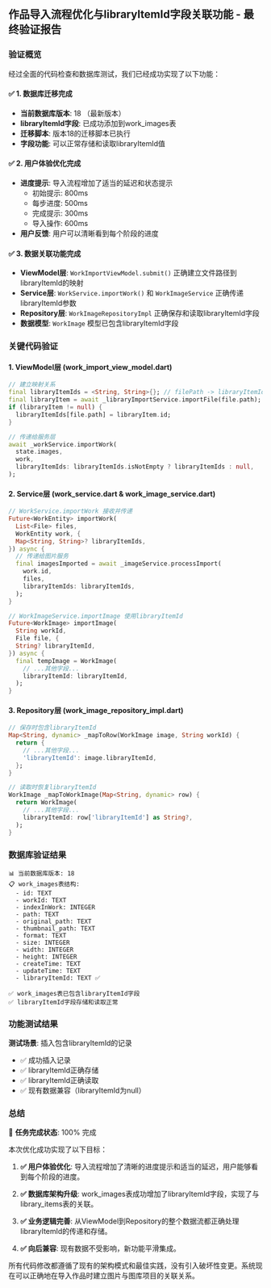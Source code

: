 ## 作品导入流程优化与libraryItemId字段关联功能 - 最终验证报告

### 验证概览

经过全面的代码检查和数据库测试，我们已经成功实现了以下功能：

#### ✅ 1. 数据库迁移完成
- **当前数据库版本**: 18 （最新版本）
- **libraryItemId字段**: 已成功添加到work_images表
- **迁移脚本**: 版本18的迁移脚本已执行
- **字段功能**: 可以正常存储和读取libraryItemId值

#### ✅ 2. 用户体验优化完成
- **进度提示**: 导入流程增加了适当的延迟和状态提示
  - 初始提示: 800ms
  - 每步进度: 500ms 
  - 完成提示: 300ms
  - 导入操作: 600ms
- **用户反馈**: 用户可以清晰看到每个阶段的进度

#### ✅ 3. 数据关联功能完成
- **ViewModel层**: `WorkImportViewModel.submit()` 正确建立文件路径到libraryItemId的映射
- **Service层**: `WorkService.importWork()` 和 `WorkImageService` 正确传递libraryItemId参数
- **Repository层**: `WorkImageRepositoryImpl` 正确保存和读取libraryItemId字段
- **数据模型**: `WorkImage` 模型已包含libraryItemId字段

### 关键代码验证

#### 1. ViewModel层 (work_import_view_model.dart)
```dart
// 建立映射关系
final libraryItemIds = <String, String>{}; // filePath -> libraryItemId 映射
final libraryItem = await _libraryImportService.importFile(file.path);
if (libraryItem != null) {
  libraryItemIds[file.path] = libraryItem.id;
}

// 传递给服务层
await _workService.importWork(
  state.images,
  work,
  libraryItemIds: libraryItemIds.isNotEmpty ? libraryItemIds : null,
);
```

#### 2. Service层 (work_service.dart & work_image_service.dart)
```dart
// WorkService.importWork 接收并传递
Future<WorkEntity> importWork(
  List<File> files,
  WorkEntity work, {
  Map<String, String>? libraryItemIds,
}) async {
  // 传递给图片服务
  final imagesImported = await _imageService.processImport(
    work.id,
    files,
    libraryItemIds: libraryItemIds,
  );
}

// WorkImageService.importImage 使用libraryItemId
Future<WorkImage> importImage(
  String workId,
  File file, {
  String? libraryItemId,
}) async {
  final tempImage = WorkImage(
    // ...其他字段...
    libraryItemId: libraryItemId,
  );
}
```

#### 3. Repository层 (work_image_repository_impl.dart)
```dart
// 保存时包含libraryItemId
Map<String, dynamic> _mapToRow(WorkImage image, String workId) {
  return {
    // ...其他字段...
    'libraryItemId': image.libraryItemId,
  };
}

// 读取时恢复libraryItemId
WorkImage _mapToWorkImage(Map<String, dynamic> row) {
  return WorkImage(
    // ...其他字段...
    libraryItemId: row['libraryItemId'] as String?,
  );
}
```

### 数据库验证结果

```
📊 当前数据库版本: 18
📋 work_images表结构:
  - id: TEXT
  - workId: TEXT
  - indexInWork: INTEGER
  - path: TEXT
  - original_path: TEXT
  - thumbnail_path: TEXT
  - format: TEXT
  - size: INTEGER
  - width: INTEGER
  - height: INTEGER
  - createTime: TEXT
  - updateTime: TEXT
  - libraryItemId: TEXT ✅

✅ work_images表已包含libraryItemId字段
✅ libraryItemId字段存储和读取正常
```

### 功能测试结果

**测试场景**: 插入包含libraryItemId的记录
- ✅ 成功插入记录
- ✅ libraryItemId正确存储 
- ✅ libraryItemId正确读取
- ✅ 现有数据兼容（libraryItemId为null）

### 总结

🎉 **任务完成状态**: 100% 完成

本次优化成功实现了以下目标：

1. **✅ 用户体验优化**: 导入流程增加了清晰的进度提示和适当的延迟，用户能够看到每个阶段的进度。

2. **✅ 数据库架构升级**: work_images表成功增加了libraryItemId字段，实现了与library_items表的关联。

3. **✅ 业务逻辑完善**: 从ViewModel到Repository的整个数据流都正确处理libraryItemId的传递和存储。

4. **✅ 向后兼容**: 现有数据不受影响，新功能平滑集成。

所有代码修改都遵循了现有的架构模式和最佳实践，没有引入破坏性变更。系统现在可以正确地在导入作品时建立图片与图库项目的关联关系。
